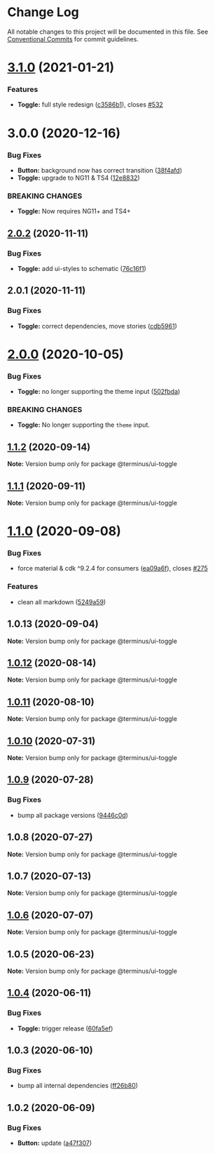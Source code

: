 # Change Log

All notable changes to this project will be documented in this file.
See [Conventional Commits](https://conventionalcommits.org) for commit guidelines.

# [3.1.0](https://github.com/GetTerminus/terminus-oss/compare/@terminus/ui-toggle@3.0.0...@terminus/ui-toggle@3.1.0) (2021-01-21)


### Features

* **Toggle:** full style redesign ([c3586b1](https://github.com/GetTerminus/terminus-oss/commit/c3586b1749578ec9b1a49a21f5381eadd6fe81ae)), closes [#532](https://github.com/GetTerminus/terminus-oss/issues/532)





# 3.0.0 (2020-12-16)


### Bug Fixes

* **Button:** background now has correct transition ([38f4afd](https://github.com/GetTerminus/terminus-oss/commit/38f4afd779813eab15ceea23b760ff5e6940c7bc))
* **Toggle:** upgrade to NG11 & TS4 ([12e8832](https://github.com/GetTerminus/terminus-oss/commit/12e88329bce7bd093fb0ba888d4e07a8ef536c86))


### BREAKING CHANGES

* **Toggle:** Now requires NG11+ and TS4+





## [2.0.2](https://github.com/GetTerminus/terminus-oss/compare/@terminus/ui-toggle@2.0.1...@terminus/ui-toggle@2.0.2) (2020-11-11)


### Bug Fixes

* **Toggle:** add ui-styles to schematic ([76c16f1](https://github.com/GetTerminus/terminus-oss/commit/76c16f12c006ef171f1e0dab3d49368b04648505))





## 2.0.1 (2020-11-11)


### Bug Fixes

* **Toggle:** correct dependencies, move stories ([cdb5961](https://github.com/GetTerminus/terminus-oss/commit/cdb59615f9cb99c50047e5724409289d06e39d0a))





# [2.0.0](https://github.com/GetTerminus/terminus-oss/compare/@terminus/ui-toggle@1.1.2...@terminus/ui-toggle@2.0.0) (2020-10-05)


### Bug Fixes

* **Toggle:** no longer supporting the theme input ([502fbda](https://github.com/GetTerminus/terminus-oss/commit/502fbdab8745bcbd96cf131096d8d511d6e0214d))


### BREAKING CHANGES

* **Toggle:** No longer supporting the `theme` input.





## [1.1.2](https://github.com/GetTerminus/terminus-oss/compare/@terminus/ui-toggle@1.1.1...@terminus/ui-toggle@1.1.2) (2020-09-14)

**Note:** Version bump only for package @terminus/ui-toggle





## [1.1.1](https://github.com/GetTerminus/terminus-oss/compare/@terminus/ui-toggle@1.1.0...@terminus/ui-toggle@1.1.1) (2020-09-11)

**Note:** Version bump only for package @terminus/ui-toggle





# [1.1.0](https://github.com/GetTerminus/terminus-oss/compare/@terminus/ui-toggle@1.0.13...@terminus/ui-toggle@1.1.0) (2020-09-08)


### Bug Fixes

* force material & cdk ^9.2.4 for consumers ([ea09a6f](https://github.com/GetTerminus/terminus-oss/commit/ea09a6ff88a1ea239fe0e24cb011abfb3ffc8908)), closes [#275](https://github.com/GetTerminus/terminus-oss/issues/275)


### Features

* clean all markdown ([5249a59](https://github.com/GetTerminus/terminus-oss/commit/5249a59486be63b6d9a0be7a801defb9b6adcedc))





## 1.0.13 (2020-09-04)

**Note:** Version bump only for package @terminus/ui-toggle





## [1.0.12](https://github.com/GetTerminus/terminus-oss/compare/@terminus/ui-toggle@1.0.11...@terminus/ui-toggle@1.0.12) (2020-08-14)

**Note:** Version bump only for package @terminus/ui-toggle

## [1.0.11](https://github.com/GetTerminus/terminus-oss/compare/@terminus/ui-toggle@1.0.10...@terminus/ui-toggle@1.0.11) (2020-08-10)

**Note:** Version bump only for package @terminus/ui-toggle

## [1.0.10](https://github.com/GetTerminus/terminus-oss/compare/@terminus/ui-toggle@1.0.9...@terminus/ui-toggle@1.0.10) (2020-07-31)

**Note:** Version bump only for package @terminus/ui-toggle

## [1.0.9](https://github.com/GetTerminus/terminus-oss/compare/@terminus/ui-toggle@1.0.8...@terminus/ui-toggle@1.0.9) (2020-07-28)

### Bug Fixes

* bump all package versions ([9446c0d](https://github.com/GetTerminus/terminus-oss/commit/9446c0d5cde3bd693cfba7cabbfd2db443a47b00))

## 1.0.8 (2020-07-27)

**Note:** Version bump only for package @terminus/ui-toggle

## 1.0.7 (2020-07-13)

**Note:** Version bump only for package @terminus/ui-toggle

## [1.0.6](https://github.com/GetTerminus/terminus-oss/compare/@terminus/ui-toggle@1.0.5...@terminus/ui-toggle@1.0.6) (2020-07-07)

**Note:** Version bump only for package @terminus/ui-toggle

## 1.0.5 (2020-06-23)

**Note:** Version bump only for package @terminus/ui-toggle

## [1.0.4](https://github.com/GetTerminus/terminus-oss/compare/@terminus/ui-toggle@1.0.3...@terminus/ui-toggle@1.0.4) (2020-06-11)

### Bug Fixes

* **Toggle:** trigger release ([60fa5ef](https://github.com/GetTerminus/terminus-oss/commit/60fa5ef61be12a40b317b2fb44c7930eadd0d287))

## 1.0.3 (2020-06-10)

### Bug Fixes

* bump all internal dependencies ([ff26b80](https://github.com/GetTerminus/terminus-oss/commit/ff26b806bb599401f006996be5b567a378e68ef3))

## 1.0.2 (2020-06-09)

### Bug Fixes

* **Button:** update ([a47f307](https://github.com/GetTerminus/terminus-oss/commit/a47f30757b9216d6ee76788c117e76eacf5289e5))
